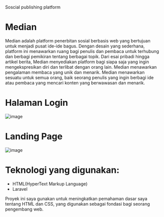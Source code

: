 Soscial publishing platform
# Median

Median adalah platform penerbitan sosial berbasis web yang bertujuan untuk menjadi pusat ide-ide bagus. Dengan desain yang sederhana, platform ini menawarkan ruang bagi penulis dan pembaca untuk terhubung dan berbagi pemikiran tentang berbagai topik. Dari esai pribadi hingga artikel berita, Median menyediakan platform bagi siapa saja yang ingin mengekspresikan diri dan terlibat dengan orang lain. Median menawarkan pengalaman membaca yang unik dan menarik.  Median menawarkan sesuatu untuk semua orang, baik seorang penulis yang ingin berbagi ide atau pembaca yang mencari konten yang berwawasan dan menarik.

# Halaman Login
![image](https://github.com/user-attachments/assets/911667f7-45b1-484d-9fee-032f4917df4d)

# Landing Page
![image](https://github.com/user-attachments/assets/fe3ceec8-0498-4920-9c04-ccdc8e87ff82)

# Teknologi yang digunakan:
<ul>
  <li>HTML(HyperText Markup Language)</li>
  <li>Laravel</li>
</ul>

Proyek ini saya gunakan untuk meningkatkan pemahaman dasar saya tentang HTML dan CSS, yang digunakan sebagai fondasi bagi seorang pengembang web.

